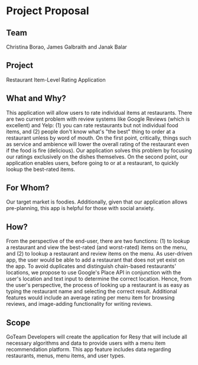 # Project Proposal

## Team 
Christina Borao, James Galbraith and Janak Balar

## Project 
Restaurant Item-Level Rating Application

## What and Why? 
This application will allow users to rate individual items at restaurants. There are two current problem with review systems like Google Reviews (which is excellent) and Yelp: (1) you can rate restaurants but not individual food items, and (2) people don't know what's "the best" thing to order at a restaurant unless by word of mouth. On the first point, critically, things such as service and ambience will lower the overall rating of the restaurant even if the food is fire (delicious). Our application solves this problem by focusing our ratings exclusively on the dishes themselves. On the second point, our application enables users, before going to or at a restaurant, to quickly lookup the best-rated items. 

## For Whom? 
Our target market is foodies. Additionally, given that our application allows pre-planning, this app is helpful for those with social anxiety.

## How?
From the perspective of the end-user, there are two functions: (1) to lookup a restaurant and view the best-rated (and worst-rated) items on the menu, and (2) to lookup a restaurant and review items on the menu.
As user-driven app, the user would be able to add a restaurant that does not yet exist on the app. To avoid duplicates and distinguish chain-based restaurants' locations, we propose to use Google's Place API in conjunction with the user's location and text input to determine the correct location. Hence, from the user's perspective, the process of looking up a restaurant is as easy as typing the restaurant name and selecting the correct result.
Additional features would include an average rating per menu item for browsing reviews, and image-adding functionality for writing reviews. 

## Scope
GoTeam Developers will create the application for Resy that will include all necessary algorithms and data to provide users with a menu item recommendation platform. This app feature includes data regarding restaurants, menus, menu items, and user types.
